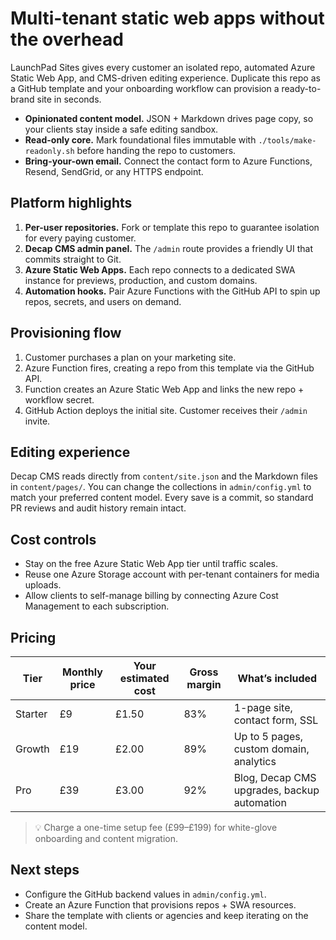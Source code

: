# Multi-tenant static web apps without the overhead

LaunchPad Sites gives every customer an isolated repo, automated Azure Static Web App, and CMS-driven editing experience. Duplicate this repo as a GitHub template and your onboarding workflow can provision a ready-to-brand site in seconds.

- **Opinionated content model.** JSON + Markdown drives page copy, so your clients stay inside a safe editing sandbox.
- **Read-only core.** Mark foundational files immutable with `./tools/make-readonly.sh` before handing the repo to customers.
- **Bring-your-own email.** Connect the contact form to Azure Functions, Resend, SendGrid, or any HTTPS endpoint.

## Platform highlights

1. **Per-user repositories.** Fork or template this repo to guarantee isolation for every paying customer.
2. **Decap CMS admin panel.** The `/admin` route provides a friendly UI that commits straight to Git.
3. **Azure Static Web Apps.** Each repo connects to a dedicated SWA instance for previews, production, and custom domains.
4. **Automation hooks.** Pair Azure Functions with the GitHub API to spin up repos, secrets, and users on demand.

## Provisioning flow

1. Customer purchases a plan on your marketing site.
2. Azure Function fires, creating a repo from this template via the GitHub API.
3. Function creates an Azure Static Web App and links the new repo + workflow secret.
4. GitHub Action deploys the initial site. Customer receives their `/admin` invite.

## Editing experience

Decap CMS reads directly from `content/site.json` and the Markdown files in `content/pages/`. You can change the collections in `admin/config.yml` to match your preferred content model. Every save is a commit, so standard PR reviews and audit history remain intact.

## Cost controls

- Stay on the free Azure Static Web App tier until traffic scales.
- Reuse one Azure Storage account with per-tenant containers for media uploads.
- Allow clients to self-manage billing by connecting Azure Cost Management to each subscription.

## Pricing

| Tier | Monthly price | Your estimated cost | Gross margin | What’s included |
|------|---------------|---------------------|--------------|-----------------|
| Starter | £9 | £1.50 | 83% | 1-page site, contact form, SSL |
| Growth | £19 | £2.00 | 89% | Up to 5 pages, custom domain, analytics |
| Pro | £39 | £3.00 | 92% | Blog, Decap CMS upgrades, backup automation |

> 💡 Charge a one-time setup fee (£99–£199) for white-glove onboarding and content migration.

## Next steps

- Configure the GitHub backend values in `admin/config.yml`.
- Create an Azure Function that provisions repos + SWA resources.
- Share the template with clients or agencies and keep iterating on the content model.
